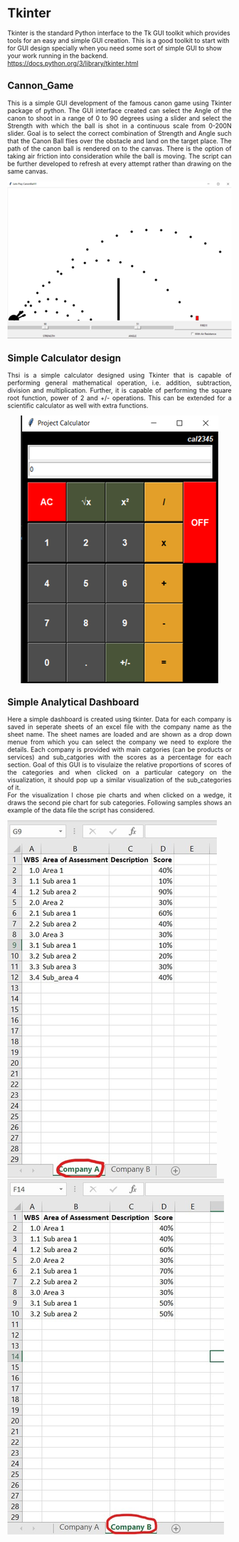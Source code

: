 # Tkinter
Tkinter is the standard Python interface to the Tk GUI toolkit which provides tools for an easy and simple GUI creation. This is a good toolkit to start with for GUI design specially when you need some sort of simple GUI to show your work running in the backend. <https://docs.python.org/3/library/tkinter.html>


## Cannon_Game
<p align="justify">
  This is a simple GUI development of the famous canon game using Tkinter package of python. The GUI interface created can select the Angle of the canon to shoot in a range of 0 to 90 degrees using a slider and select the Strength with which the ball is shot in a continuous scale from 0-200N slider. 
Goal is to select the correct combination of Strength and Angle such that the Canon Ball flies over the obstacle and land on the target place. The path of the canon ball is rendered on to the canvas. There is the option of taking air friction into consideration while the ball is moving. 
The script can be further developed to refresh at every attempt rather than drawing on the same canvas. 
 </p>
<p align="center">
  <img src="images/CanonBall_GUI.png">
</p>

## Simple Calculator design
<p align="justify">
Thsi is a simple calculator designed using Tkinter that is capable of performing general mathematical operation, i.e. addition, subtraction, division and multiplication. Further, it is capable of performing the square root function, power of 2 and +/- operations. This can be extended for a scientific calculator as well with extra functions. 
</p>

<p align="center">
  <img src="images/calculator_GUI.png" align="center">
</p>

## Simple Analytical Dashboard
<p align="justify">
Here a simple dashboard is created using tkinter. Data for each company is saved in seperate sheets of an excel file with the company name as the sheet name. The sheet names are loaded and are shown as a drop down menue from which you can select the company we need to explore the details. Each company is provided with main catgories (can be products or services) and sub_catgories with the scores as a percentage for each section. Goal of this GUI is to visulaize the relative proportions of scores of the categories and when clicked on a particular category on the visualization, it should pop up a similar visualization of the sub_categories of it. <br/>
For the visualization I chose pie charts and when clicked on a wedge, it draws the second pie chart for sub categories. Following samples shows an example of the data file the script has considered. 
</p>

<img src="images/CompanyA.jpg" title="Company A" wspace="20"> <img src="images/CompanyB.jpg" title="Company B" wspace="20">
